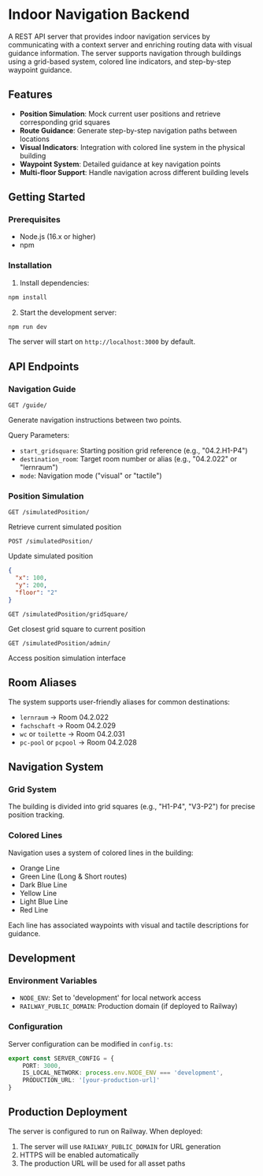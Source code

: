 # Indoor Navigation Backend

A REST API server that provides indoor navigation services by communicating with a context server and enriching routing data with visual guidance information. The server supports navigation through buildings using a grid-based system, colored line indicators, and step-by-step waypoint guidance.

## Features

- **Position Simulation**: Mock current user positions and retrieve corresponding grid squares
- **Route Guidance**: Generate step-by-step navigation paths between locations
- **Visual Indicators**: Integration with colored line system in the physical building
- **Waypoint System**: Detailed guidance at key navigation points
- **Multi-floor Support**: Handle navigation across different building levels

## Getting Started

### Prerequisites

- Node.js (16.x or higher)
- npm

### Installation

1. Install dependencies:
```bash
npm install
```

2. Start the development server:
```bash
npm run dev
```

The server will start on `http://localhost:3000` by default.

## API Endpoints

### Navigation Guide
```
GET /guide/
```
Generate navigation instructions between two points.

Query Parameters:
- `start_gridsquare`: Starting position grid reference (e.g., "04.2.H1-P4")
- `destination_room`: Target room number or alias (e.g., "04.2.022" or "lernraum")
- `mode`: Navigation mode ("visual" or "tactile")

### Position Simulation
```
GET /simulatedPosition/
```
Retrieve current simulated position

```
POST /simulatedPosition/
```
Update simulated position
```json
{
  "x": 100,
  "y": 200,
  "floor": "2"
}
```

```
GET /simulatedPosition/gridSquare/
```
Get closest grid square to current position

```
GET /simulatedPosition/admin/
```
Access position simulation interface

## Room Aliases

The system supports user-friendly aliases for common destinations:
- `lernraum` → Room 04.2.022
- `fachschaft` → Room 04.2.029
- `wc` or `toilette` → Room 04.2.031
- `pc-pool` or `pcpool` → Room 04.2.028

## Navigation System

### Grid System
The building is divided into grid squares (e.g., "H1-P4", "V3-P2") for precise position tracking.

### Colored Lines
Navigation uses a system of colored lines in the building:
- Orange Line
- Green Line (Long & Short routes)
- Dark Blue Line
- Yellow Line
- Light Blue Line
- Red Line

Each line has associated waypoints with visual and tactile descriptions for guidance.

## Development

### Environment Variables
- `NODE_ENV`: Set to 'development' for local network access
- `RAILWAY_PUBLIC_DOMAIN`: Production domain (if deployed to Railway)

### Configuration
Server configuration can be modified in `config.ts`:
```typescript
export const SERVER_CONFIG = {
    PORT: 3000,
    IS_LOCAL_NETWORK: process.env.NODE_ENV === 'development',
    PRODUCTION_URL: '[your-production-url]'
}
```

## Production Deployment

The server is configured to run on Railway. When deployed:
1. The server will use `RAILWAY_PUBLIC_DOMAIN` for URL generation
2. HTTPS will be enabled automatically
3. The production URL will be used for all asset paths